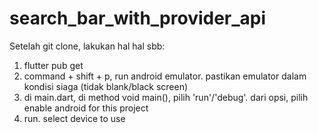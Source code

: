 # search_bar_with_provider_api

Setelah git clone, lakukan hal hal sbb:

1. flutter pub get
2. command + shift + p, run android emulator.
   pastikan emulator dalam kondisi siaga (tidak blank/black screen)
3. di main.dart, di method void main(), pilih 'run'/'debug'. dari opsi, pilih enable android for this project
4. run. select device to use